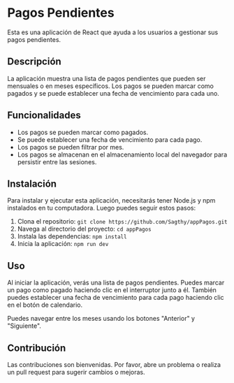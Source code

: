 # Pagos Pendientes

Esta es una aplicación de React que ayuda a los usuarios a gestionar sus pagos pendientes.

## Descripción

La aplicación muestra una lista de pagos pendientes que pueden ser mensuales o en meses específicos. Los pagos se pueden marcar como pagados y se puede establecer una fecha de vencimiento para cada uno.

## Funcionalidades

- Los pagos se pueden marcar como pagados.
- Se puede establecer una fecha de vencimiento para cada pago.
- Los pagos se pueden filtrar por mes.
- Los pagos se almacenan en el almacenamiento local del navegador para persistir entre las sesiones.

## Instalación

Para instalar y ejecutar esta aplicación, necesitarás tener Node.js y npm instalados en tu computadora. Luego puedes seguir estos pasos:

1. Clona el repositorio: `git clone https://github.com/Sagthy/appPagos.git`
2. Navega al directorio del proyecto: `cd appPagos`
3. Instala las dependencias: `npm install`
4. Inicia la aplicación: `npm run dev`

## Uso

Al iniciar la aplicación, verás una lista de pagos pendientes. Puedes marcar un pago como pagado haciendo clic en el interruptor junto a él. También puedes establecer una fecha de vencimiento para cada pago haciendo clic en el botón de calendario.

Puedes navegar entre los meses usando los botones "Anterior" y "Siguiente".

## Contribución

Las contribuciones son bienvenidas. Por favor, abre un problema o realiza un pull request para sugerir cambios o mejoras.
